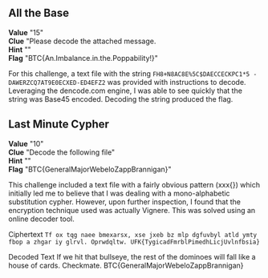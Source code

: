 ## All the Base  
**Value** "15"  
**Clue** "Please decode the attached message.  
**Hint** ""  
**Flag** "BTC{An.Imbalance.in.the.Poppability!}"  

For this challenge, a text file with the string 
`FH8+N8AC8E%5C$DAECCECKPC1*5 -DAWERZCQ7AT9E0ECXED-ED4EFZ2` 
was provided with instructions to decode.  Leveraging the dencode.com engine, I was able to see quickly that the string was Base45 encoded.  Decoding the string produced the flag. 

## Last Minute Cypher  
**Value** "10"  
**Clue** "Decode the following file"  
**Hint** ""  
**Flag** "BTC{GeneralMajorWebeloZappBrannigan}"  

This challenge included a text file with a fairly obvious pattern (xxx{}) which initially led me to believe that I was dealing with a mono-alphabetic substitution cypher.  However, upon further inspection, I found that the encryption technique used was actually Vignere.  This was solved using an online decoder tool. 

Ciphertext
`Tf ox tqg naee bmexarsx, xse jxeb bz mlp dgfuvbyl atld ymty fbop a zhgar iy glrvl. Oprwdqltw. UFK{TygicadFmrblPimedhLicjUvlnfbsia}`

Decoded Text
If we hit that bullseye, the rest of the dominoes will fall like a house of cards. Checkmate. BTC{GeneralMajorWebeloZappBrannigan}
